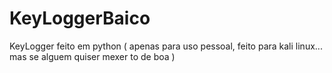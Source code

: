 # KeyLoggerBaico
KeyLogger feito em python ( apenas para uso pessoal,  feito para kali linux... mas se alguem quiser mexer to de boa )
